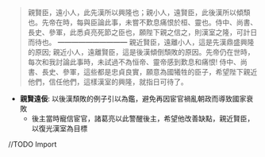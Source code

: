 > 親賢臣，遠小人，此先漢所以興隆也；親小人，遠賢臣，此後漢所以傾頹也。先帝在時，每與臣論此事，未嘗不歎息痛恨於桓、靈也。侍中、尚書、長史、參軍，此悉貞亮死節之臣也，願陛下親之信之，則漢室之隆，可計日而待也。
> ━━━━━━━━━━
> 親近賢臣，遠離小人，這是先漢鼎盛興隆的原因; 親近小人，遠離賢臣，這是後漢傾倒頹敗的原因。先帝仍在世時，每次和我討論此事時，未試過不為恒帝、靈帝感到歎息和痛恨! 侍中、尚書、長史、參軍，這些都是忠貞良實，願意為國犧牲的臣子，希望陛下親近他們，信任他們，這樣漢室的興隆，就指日可待了。

- **親賢遠佞**: 以後漢頹敗的例子引以為鑑，避免再因宦官禍亂朝政而導致國家衰敗
	- 後主當時寵信宦官，諸葛亮以此警醒後主，希望他改善缺點，親近賢臣，以復光漢室為目標

//TODO Import
